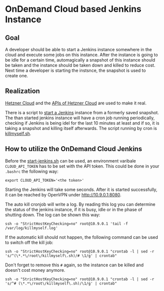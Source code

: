 # OnDemand Cloud based Jenkins Instance
## Goal
A developer should be able to start a Jenkins instance somewhere in the cloud and execute some jobs on this instance.
After the instance is going to be idle for a certain time, automagically a snapshot of this instance should be taken and the instance should be taken down and killed to reduce cost.
Next time a developer is starting the instsnce, the snapshot is used to create one.

## Realization
[Hetzner Cloud](https://www.hetzner.com/cloud) and the [APIs of Hetzner Cloud](https://docs.hetzner.cloud/) are used to make it real.

There is a script to [start a Jenkins](start-jenkins.sh) instance from a formerly saved snapshot. 
The than started jenkins instance will have a cron job running periodically, checking if Jenkins is being idel for the last 10 minutes at least and if so, it is taking a snapshot and killing itself afterwards. The script running by cron is [killmyself.sh](killmyself.sh).

## How to utilize the OnDemand Cloud Jenkins
Before the [start-jenkins.sh](start-jenkins.sh) can be used, an environment varibale `CLOUD_API_TOKEN` has to be set with the API token. This could be done in your `.bashrc` the following way:
```shell
export CLOUD_API_TOKEN='<the token>'
```
Starting the Jenkins will take some seconds. After it is started successfully, it can be reached by OpenVPN under http://10.9.0.1:8080.

The auto kill cronjob will write a log. By reading this log you can determine the status of the jenkins instance, if it is busy, idle or in the phase of shutting down.
The log can be shown this way:
```shell
ssh -o "StrictHostKeyChecking=no" root@10.9.0.1 'tail -f /var/log/killmyself.log'
```

If the automatic kill should not happen, the following command can be used to switch off the kill job:
```shell
ssh -o "StrictHostKeyChecking=no" root@10.9.0.1 "crontab -l | sed -r 's/^(\*.*\/root\/killmyself\.sh)/# \1/g' | crontab"
```

Don't forget to remove this `#` again, so the instance can be killed and doesn't cost money anymore.
```shell
ssh -o "StrictHostKeyChecking=no" root@10.9.0.1 "crontab -l | sed -r 's/^# (\*.*\/root\/killmyself\.sh)/\1/g' | crontab"
```
